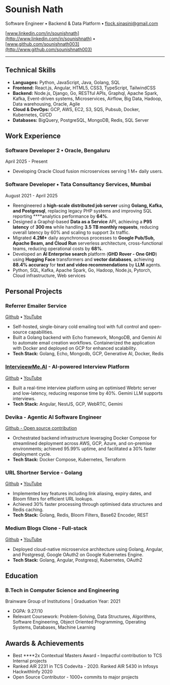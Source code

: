 # Sounish Nath

Software Engineer **•** Backend & Data Platform **•** [flock.sinasini@gmail.com](mailto:flock.sinasini@gmail.com)

[www.linkedin.com/in/sounishnath](http://www.linkedin.com/in/sounishnath) **•** [www.github.com/sounishnath003](http://www.github.com/sounishnath003)

---

## Technical Skills

- **Languages:** Python, JavaScript, Java, Golang, SQL
- **Frontend:** React.js, Angular, HTML5, CSS3, TypeScript, TailwindCSS
- **Backend:** Node.js, Django, Go, RESTful APIs, Graphql, Apache Spark, Kafka, Event-driven systems, Microservices, Airflow, Big Data, Hadoop, Data warehousing, Oracle, Agile
- **Cloud & DevOps:** GCP, AWS, EC2, S3, SQS, Pubsub, Docker, Kubernetes, CI/CD
- **Databases:** BigQuery, PostgreSQL, MongoDB, Redis, SQL Server

## Work Experience

### Software Developer 2 **•** Oracle, Bengaluru

April 2025 - Present

- Developing Oracle Cloud fusion microservices serving 1 M+ daily users.

### Software Developer **•** Tata Consultancy Services, Mumbai

August 2021 - April 2025

- Reengineered a **high-scale distributed job server** using **Golang, Kafka, and Postgresql**, replacing legacy PHP systems and improving SQL reporting ****analytics performance by **64%**.
- Designed a Graphql-based **Data as a Service** API, achieving a **P95 latency** of **300 ms** while handling **3.5 TB monthly requests**, reducing overall latency by 60% and scaling to support 3x traffic.
- Migrated **4.2M+** daily asynchronous processes to **Google Pub/Sub, Apache Beam, and Cloud Run** serverless architecture, cross-functional teams, reducing operational costs by **68%**.
- Developed an **AI Enterprise search** platform (**GHD Rover - One GHD**) using **Hugging Face** transformers and **vector databases**, achieving **88.4% accuracy** for **text and video recommendations** by **LLM** agents.
- Python, SQL, Kafka, Apache Spark, Go, Hadoop, Node.js, Pytorch, Cloud infrastructure, Web services

## Personal Projects

### Referrer Emailer Service

[Github](https://github.com/sounishnath003/referrer-emailer-go) **•** [YouTube](https://www.youtube.com/watch?v=inUOMpEnzL4)

- Self-hosted, single-binary cold emailing tool with full control and open-source capabilities.
- Built a Golang backend with Echo framework, MongoDB, and Gemini AI to automate email creation workflows. Containerized the application with Docker and deployed on GCP for enhanced scalability.
- **Tech Stack:** Golang, Echo, Mongodb, GCP, Generative AI, Docker, Redis

### [IntervieewMe.AI](http://IntervieewMe.AI) - AI-powered Interview Platform

[Github](https://github.com/sounishnath003/intervieew-mee.ai) **•** [YouTube](https://www.youtube.com/watch?v=t_-JyN0Lis8)

- Built a real-time interview platform using an optimised Webrtc server and low-latency, reducing response time by 40%. Gemini LLM supports interviews.
- **Tech Stack:** Angular, NestJS, GCP, WebRTC, Gemini

### Devika - Agentic AI Software Engineer

[Github - Open source contribution](https://github.com/stitionai/devika/pull/101)

- Orchestrated backend infrastructure leveraging Docker Compose for streamlined deployment across AWS, GCP, Azure, and on-premise environments; achieved 95.99% uptime, and facilitated a 30% faster deployment cycle.
- **Tech Stack:** Docker Compose, Kubernetes, Terraform

### URL Shortner Service - Golang

[Github](https://github.com/sounishnath003/url-shortner-service-golang) **•** [YouTube](https://www.youtube.com/watch?v=o0OwyO-WH4g)

- Implemented key features including link aliasing, expiry dates, and Bloom filters for efficient URL lookups.
- Achieved 30% faster processing through optimised data structures and Redis caching.
- **Tech Stack:** Golang, Redis, Bloom Filters, Base62 Encoder, REST

### Medium Blogs Clone - Full-stack

[Github](https://github.com/sounishnath003/fullstack-microservice-golang-gke) **•** [YouTube](https://www.youtube.com/watch?v=CvCA86iXHIE)

- Deployed cloud-native microservice architecture using Golang, Angular, and Postgresql, Google OAuth2 on Google Kubernetes Engine.
- **Tech Stack:** Golang, Angular, Postgresql, Kubernetes, OAuth2

## Education

### B.Tech in Computer Science and Engineering

Brainware Group of Institutions | Graduation Year: 2021

- DGPA: 9.27/10
- Relevant Coursework: Problem-Solving, Data Structures, Algorithms, Software Engineering, Object Oriented Programming, Operating Systems, Databases, Machine Learning

## Awards & Achievements

- Best ****2x Contextual Masters Award  **-** Impactful contribution to TCS Internal projects
- Ranked AIR 2231 in TCS Codevita - 2020. Ranked AIR 5430 in Infosys HackwithInfy 2020
- Open Source Contributor - 1000+ commits to major projects